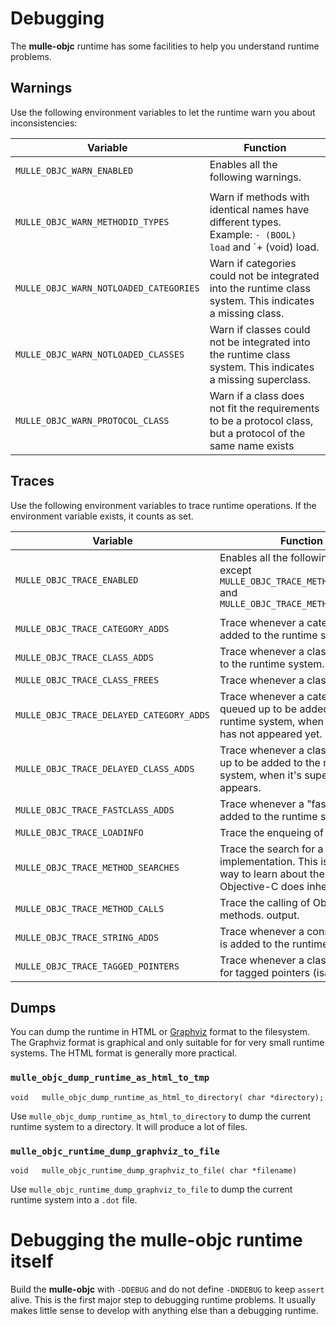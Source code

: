 # Debugging

The **mulle-objc** runtime has some facilities to help you understand runtime
problems.

## Warnings

Use the following environment variables to let the runtime warn you about
inconsistencies:

Variable                              |  Function
------------------------------------- | --------------------------------
`MULLE_OBJC_WARN_ENABLED`             | Enables all the following warnings.
                                      |
`MULLE_OBJC_WARN_METHODID_TYPES`      | Warn if methods with identical names have different types. Example: `- (BOOL) load` and `+ (void) load.
`MULLE_OBJC_WARN_NOTLOADED_CATEGORIES`| Warn if categories could not be integrated into the runtime class system. This indicates a missing class.
`MULLE_OBJC_WARN_NOTLOADED_CLASSES`   | Warn if classes could not be integrated into the runtime class system. This indicates a missing superclass.
`MULLE_OBJC_WARN_PROTOCOL_CLASS`      | Warn if a class does not fit the requirements to be a protocol class, but a protocol of the same name exists

## Traces

Use the following environment variables to trace runtime operations. If the
environment variable exists, it counts as set.

 Variable                               |  Function
----------------------------------------|--------------------------------
`MULLE_OBJC_TRACE_ENABLED`              | Enables all the following traces, except `MULLE_OBJC_TRACE_METHOD_SEARCHES` and `MULLE_OBJC_TRACE_METHOD_CALLS`
                                        |
`MULLE_OBJC_TRACE_CATEGORY_ADDS`        | Trace whenever a category is added to the runtime system.
`MULLE_OBJC_TRACE_CLASS_ADDS`           | Trace whenever a class is added to the runtime system.
`MULLE_OBJC_TRACE_CLASS_FREES`          | Trace whenever a class is freed.
`MULLE_OBJC_TRACE_DELAYED_CATEGORY_ADDS`| Trace whenever a category is queued up to be added to the runtime system, when it's class has not appeared yet.
`MULLE_OBJC_TRACE_DELAYED_CLASS_ADDS`   | Trace whenever a class is queued up to be added to the runtime system, when it's superclass appears.
`MULLE_OBJC_TRACE_FASTCLASS_ADDS`       | Trace whenever a "fast" class is added to the runtime system.
`MULLE_OBJC_TRACE_LOADINFO`             | Trace the enqueing of loadinfos
`MULLE_OBJC_TRACE_METHOD_SEARCHES`      | Trace the search for a methods implementation. This is a good way to learn about the way Objective-C does inheritance.
`MULLE_OBJC_TRACE_METHOD_CALLS`         | Trace the calling of Objective-C methods. output.
`MULLE_OBJC_TRACE_STRING_ADDS`          | Trace whenever a constant string is added to the runtime system.
`MULLE_OBJC_TRACE_TAGGED_POINTERS`      | Trace whenever a class registers for tagged pointers (isa).


## Dumps

You can dump the runtime in HTML or [Graphviz](//www.graphviz.org/) format to the filesystem. The
Graphviz format is graphical and only suitable for 
for very small runtime systems. The HTML format is generally more practical.


### `mulle_objc_dump_runtime_as_html_to_tmp`

```
void   mulle_objc_dump_runtime_as_html_to_directory( char *directory);
```

Use `mulle_objc_dump_runtime_as_html_to_directory` to dump the current runtime
system to a directory. It will produce a lot of files.


### `mulle_objc_runtime_dump_graphviz_to_file`

```
void   mulle_objc_runtime_dump_graphviz_to_file( char *filename)
```

Use `mulle_objc_runtime_dump_graphviz_to_file` to dump the current runtime
system into a `.dot` file.



# Debugging the mulle-objc runtime itself

Build the **mulle-objc** with `-DDEBUG` and do not define
`-DNDEBUG` to keep `assert` alive. This is the first major step to debugging
runtime problems. It usually makes little sense to develop with anything else
than a debugging runtime.

